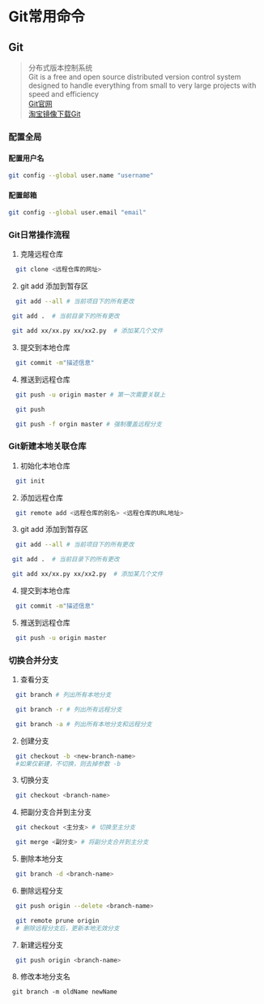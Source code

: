 # Git常用命令
## Git
>分布式版本控制系统  
Git is a free and open source distributed version control system designed to handle everything from small to very large projects with speed and efficiency  
[Git官网](https://git-scm.com/)  
[淘宝镜像下载Git](https://registry.npmmirror.com/binary.html?path=git-for-windows/) 
### 配置全局
#### 配置用户名
```bash
git config --global user.name "username"
```
#### 配置邮箱
```bash
git config --global user.email "email"
```
### Git日常操作流程
1. 克隆远程仓库
```bash
  git clone <远程仓库的网址> 
```
2. git add 添加到暂存区
```bash
  git add --all # 当前项目下的所有更改
```
 ```bash
  git add .  # 当前目录下的所有更改
 ```
 ```bash
  git add xx/xx.py xx/xx2.py  # 添加某几个文件
 ```
3. 提交到本地仓库
```bash
  git commit -m"描述信息"
```
4. 推送到远程仓库
```bash
  git push -u origin master # 第一次需要关联上
```
```bash
  git push
```
```bash
  git push -f orgin master # 强制覆盖远程分支
```

### Git新建本地关联仓库
1. 初始化本地仓库
```bash
  git init
```
2. 添加远程仓库
```bash
  git remote add <远程仓库的别名> <远程仓库的URL地址>
```
3. git add 添加到暂存区
```bash
  git add --all # 当前项目下的所有更改
```
 ```bash
  git add .  # 当前目录下的所有更改
 ```
 ```bash
  git add xx/xx.py xx/xx2.py  # 添加某几个文件
 ```
4. 提交到本地仓库
```bash
  git commit -m"描述信息"
```
5. 推送到远程仓库
```bash
  git push -u origin master
```
### 切换合并分支
1. 查看分支
```bash
  git branch # 列出所有本地分支
```
```bash
  git branch -r # 列出所有远程分支
```
```bash
  git branch -a # 列出所有本地分支和远程分支
```
2. 创建分支
```bash
  git checkout -b <new-branch-name>
  #如果仅新建，不切换，则去掉参数 -b
```
3. 切换分支
```bash
  git checkout <branch-name>
```
4. 把副分支合并到主分支
```bash
  git checkout <主分支> # 切换至主分支
```
```bash
  git merge <副分支> # 将副分支合并到主分支
```
5. 删除本地分支
```bash
  git branch -d <branch-name>
```
6. 删除远程分支
```bash
  git push origin --delete <branch-name>
```
```bash
  git remote prune origin
  # 删除远程分支后，更新本地无效分支
```
7. 新建远程分支
```bash
  git push origin <branch-name>
```
8. 修改本地分支名
```
 git branch -m oldName newName
```
